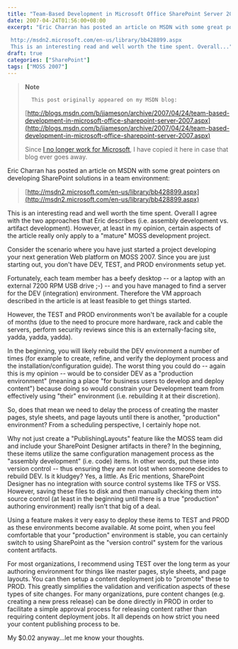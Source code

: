 ```yaml
---
title: "Team-Based Development in Microsoft Office SharePoint Server 2007"
date: 2007-04-24T01:56:00+08:00
excerpt: "Eric Charran has posted an article on MSDN with some great pointers on developing SharePoint solutions in a team environment: 
 
 http://msdn2.microsoft.com/en-us/library/bb428899.aspx 
 This is an interesting read and well worth the time spent. Overall..."
draft: true
categories: ["SharePoint"]
tags: ["MOSS 2007"]
---
```


> **Note**
> 
>       This post originally appeared on my MSDN blog:
> 
> [http://blogs.msdn.com/b/jjameson/archive/2007/04/24/team-based-development-in-microsoft-office-sharepoint-server-2007.aspx](http://blogs.msdn.com/b/jjameson/archive/2007/04/24/team-based-development-in-microsoft-office-sharepoint-server-2007.aspx)
> 
> Since
> [I no longer work for Microsoft](/blog/jjameson/2011/09/02/last-day-with-microsoft), I have copied it here in case that
> blog ever goes away.

Eric Charran has posted an article on MSDN with some great pointers on developing
SharePoint solutions in a team environment:

> [http://msdn2.microsoft.com/en-us/library/bb428899.aspx](http://msdn2.microsoft.com/en-us/library/bb428899.aspx)

This is an interesting read and well worth the time spent. Overall I agree
with the two approaches that Eric describes (i.e. assembly development vs. artifact
development). However, at least in my opinion, certain aspects of the article
really only apply to a "mature" MOSS development project.

Consider the scenario where you have just started a project developing your
next generation Web platform on MOSS 2007. Since you are just starting out,
you don't have DEV, TEST, and PROD environments setup yet.

Fortunately, each team member has a beefy desktop -- or a laptop with an
external 7200 RPM USB drive ;-) -- and you have managed to find a server for
the DEV (integration) environment. Therefore the VM approach described in the
article is at least feasible to get things started.

However, the TEST and PROD environments won't be available for a couple of
months (due to the need to procure more hardware, rack and cable the servers,
perform security reviews since this is an externally-facing site, yadda, yadda,
yadda).

In the beginning, you will likely rebuild the DEV environment a number of
times (for example to create, refine, and verify the deployment process and
the installation/configuration guide). The worst thing you could do -- again
this is my opinion -- would be to consider DEV as a "production environment"
(meaning a place "for business users to develop and deploy content") because
doing so would constrain your Development team from effectively using "their"
environment (i.e. rebuilding it at their discretion).

So, does that mean we need to delay the process of creating the master pages,
style sheets, and page layouts until there is another, "production" environment?
From a scheduling perspective, I certainly hope not.

Why not just create a "PublishingLayouts" feature like the MOSS team did
and include your SharePoint Designer artifacts in there? In the beginning, these
items utilize the same configuration management process as the "assembly development"
(i.e. code) items. In other words, put these into version control -- thus ensuring
they are not lost when someone decides to rebuild DEV. Is it kludgey? Yes, a
little. As Eric mentions, SharePoint Designer has no integration with source
control systems like TFS or VSS. However, saving these files to disk and then
manually checking them into source control (at least in the beginning until
there is a true "production" authoring environment) really isn't that big of
a deal.

Using a feature makes it very easy to deploy these items to TEST and PROD
as these environments become available. At some point, when you feel comfortable
that your "production" environment is stable, you can certainly switch to using
SharePoint as the "version control" system for the various content artifacts.

For most organizations, I recommend using TEST over the long term as your
authoring environment for things like master pages, style sheets, and page layouts.
You can then setup a content deployment job to "promote" these to PROD. This
greatly simplifies the validation and verification aspects of these types of
site changes. For many organizations, pure content changes (e.g. creating a
new press release) can be done directly in PROD in order to facilitate a simple
approval process for releasing content rather than requiring content deployment
jobs. It all depends on how strict you need your content publishing process
to be.

My $0.02 anyway...let me know your thoughts.

